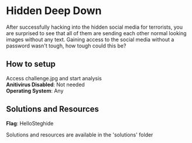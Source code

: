 # Hidden Deep Down
After successfully hacking into the hidden social media for terrorists, you are surprised to see that all of them are sending each other normal looking images without any text. Gaining access to the social media without a password wasn't tough, how tough could this be?
## How to setup
Access challenge.jpg and start analysis <br />
**Anitivirus Disabled**: Not needed <br />
**Operating System**: Any <br />
## Solutions and Resources
**Flag**: HelloSteghide

Solutions and resources are available in the 'solutions' folder
